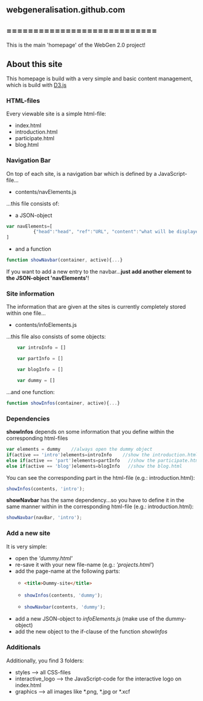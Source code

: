 ## webgeneralisation.github.com
## ============================

This is the main 'homepage' of the WebGen 2.0 project!

## About this site

This homepage is build with a very simple and basic content management, which is build with [D3.js](http://d3js.org/)

### HTML-files

Every viewable site is a simple html-file:
* index.html
* introduction.html
* participate.html
* blog.html

### Navigation Bar
On top of each site, is a navigation bar which is defined by a JavaScript-file...
* contents/navElements.js

...this file consists of:
* a JSON-object 
```JavaScript
var navElements=[
		  {"head":"head", "ref":"URL", "content":"what will be displayed"},...
]
```
* and a function
```JavaScript
function showNavbar(container, active){...}
```

If you want to add a new entry to the navbar...**just add another element to the JSON-object 'navElements'**!

### Site information

The information that are given at the sites is currently completely stored within one file...
* contents/infoElements.js

...this file also consists of some objects:
```JavaScript
	var introInfo = []

	var partInfo = []

	var blogInfo = []

	var dummy = []
```

...and one function:
 ```JavaScript
 function showInfos(container, active){...}
 ```
### Dependencies

**showInfos** depends on some information that you define within the corresponding html-files
```JavaScript
var elements = dummy	//always open the dummy object
if(active == 'intro')elements=introInfo    //show the introduction.html
else if(active == 'part')elements=partInfo   //show the participate.html
else if(active == 'blog')elements=blogInfo   //show the blog.html
```

You can see the corresponding part in the html-file (e.g.: introduction.html):
```JavaScript
showInfos(contents, 'intro');
```

**showNavbar** has the same dependency...so you have to define it in the same manner within in the corresponding html-file (e.g.: introduction.html):
```JavaScript
showNavbar(navBar, 'intro');
```

### Add a new site

It is very simple:
* open the *'dummy.html'*
* re-save it with your new file-name (e.g.: *'projects.html'*)
* add the page-name at the following parts:
	- 	```HTML
		<title>Dummy-site</title>
		```

	- 	```JavaScript
		showInfos(contents, 'dummy');
		```

	- 	```JavaScript
		showNavbar(contents, 'dummy');
		```
* add a new JSON-object to *infoElements.js* (make use of the dummy-object)
* add the new object to the if-clause of the function *showInfos*

### Additionals

Additionally, you find 3 folders:
* styles			--> all CSS-files
* interactive_logo	--> the JavaScript-code for the interactive logo on index.html
* graphics			--> all images like *.png, *.jpg or *.xcf